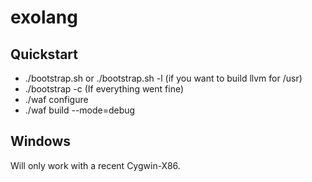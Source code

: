 exolang
=======

Quickstart
----------
- ./bootstrap.sh or ./bootstrap.sh -l (if you want to build llvm for /usr)
- ./bootstrap -c (If everything went fine)
- ./waf configure
- ./waf build --mode=debug

Windows
----------
Will only work with a recent Cygwin-X86.